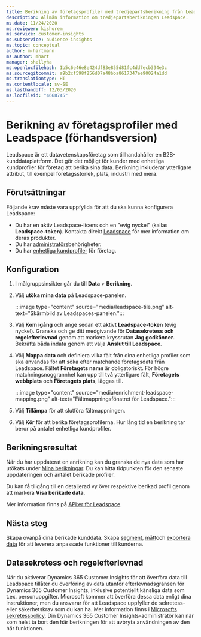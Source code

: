 ```yaml
---
title: Berikning av företagsprofiler med tredjepartsberikning från Leadspace
description: Allmän information om tredjepartsberikningen Leadspace.
ms.date: 11/24/2020
ms.reviewer: kishorem
ms.service: customer-insights
ms.subservice: audience-insights
ms.topic: conceptual
author: m-hartmann
ms.author: mhart
manager: shellyha
ms.openlocfilehash: 1b5c6e46e8e424df83e855d81fc4dd7ecb394e3c
ms.sourcegitcommit: a9b2cf598f256d07a48bba8617347ee90024a1dd
ms.translationtype: HT
ms.contentlocale: sv-SE
ms.lasthandoff: 12/03/2020
ms.locfileid: "4668745"
---
```

# <a name="enrichment-of-company-profiles-with-leadspace-preview"></a>Berikning av företagsprofiler med Leadspace (förhandsversion)

Leadspace är ett datavetenskapsföretag som tillhandahåller en B2B-kunddataplattform. Det gör det möjligt för kunder med enhetliga kundprofiler för företag att berika sina data. Berikning inkluderar ytterligare attribut, till exempel företagsstorlek, plats, industri med mera.

## <a name="prerequisites"></a>Förutsättningar

Följande krav måste vara uppfyllda för att du ska kunna konfigurera Leadspace:

- Du har en aktiv Leadspace-licens och en "evig nyckel" (kallas **Leadspace-token**). Kontakta direkt [Leadspace](https://www.leadspace.com/products/leadspace-on-demand/) för mer information om deras produkter.
- Du har [administratörs](permissions.md#administrator)behörigheter.
- Du har [enhetliga kundprofiler](customer-profiles.md) för företag.

## <a name="configuration"></a>Konfiguration

1. I målgruppsinsikter går du till **Data** > **Berikning**.

1. Välj **utöka mina data** på Leadspace-panelen.

   :::image type="content" source="media/leadspace-tile.png" alt-text="Skärmbild av Leadspaces-panelen.":::

1. Välj **Kom igång** och ange sedan ett aktivt **Leadspace-token** (evig nyckel). Granska och ge ditt medgivande för **Datasekretess och regelefterlevnad** genom att markera kryssrutan **Jag godkänner**. Bekräfta båda indata genom att välja **Anslut till Leadspace**.

1. Välj **Mappa data** och definiera vilka fält från dina enhetliga profiler som ska användas för att söka efter matchande företagsdata från Leadspace. Fältet **Företagets namn** är obligatoriskt. För högre matchningsnoggrannhet kan upp till två ytterligare fält, **Företagets webbplats** och **Företagets plats**, läggas till.

   :::image type="content" source="media/enrichment-leadspace-mapping.png" alt-text="Fältmappningsfönstret för Leadspace.":::
   
1. Välj **Tillämpa** för att slutföra fältmappningen.

1. Välj **Kör** för att berika företagsprofilerna. Hur lång tid en berikning tar beror på antalet enhetliga kundprofiler.

## <a name="enrichment-results"></a>Berikningsresultat

När du har uppdaterat en anrikning kan du granska de nya data som har utökats under [Mina berikningar](enrichment-hub.md). Du kan hitta tidpunkten för den senaste uppdateringen och antalet berikade profiler.

Du kan få tillgång till en detaljerad vy över respektive berikad profil genom att markera **Visa berikade data**.

Mer information finns på [API:er för Leadspace](https://support.leadspace.com/hc/en-us/sections/201997649-API).

## <a name="next-steps"></a>Nästa steg

Skapa ovanpå dina berikade kunddata. Skapa [segment](segments.md), [mått](measures.md)och [exportera data](export-destinations.md) för att leverera anpassade funktioner till kunderna.

## <a name="data-privacy-and-compliance"></a>Datasekretess och regelefterlevnad

När du aktiverar Dynamics 365 Customer Insights för att överföra data till Leadspace tillåter du överföring av data utanför efterlevnadsgränsen för Dynamics 365 Customer Insights, inklusive potentiellt känsliga data som t.ex. personuppgifter. Microsoft kommer att överföra dessa data enligt dina instruktioner, men du ansvarar för att Leadspace uppfyller de sekretess- eller säkerhetskrav som du kan ha. Mer information finns i [Microsofts sekretesspolicy](https://go.microsoft.com/fwlink/?linkid=396732).
Din Dynamics 365 Customer Insights-administratör kan när som helst ta bort den här berikningen för att avbryta användningen av den här funktionen.